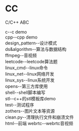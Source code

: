 # CC
C/C++ ABC  

c--c demo  
cpp--cpp demo  
design_pattern--设计模式  
ds&algorithm--算法与数据结构  
ffmpeg--音视频  
leetcode--leetcode算法题  
linux_cmd--linux命令  
linux_net--linux网络开发  
linux_sys--linux系统开发  
opens--第三方库使用  
shell--shell脚本编写  
stl--c++的stl模板库demo  
test--测试程序  
zothers--图片文本等资源  
clean.py--清理执行文件和崩溃文件  
html--前端
webrtc--webrtc音视频